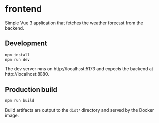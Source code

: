 # frontend

Simple Vue 3 application that fetches the weather forecast from the backend.

## Development

```bash
npm install
npm run dev
```

The dev server runs on http://localhost:5173 and expects the backend at http://localhost:8080.

## Production build

```bash
npm run build
```

Build artifacts are output to the `dist/` directory and served by the Docker image.

